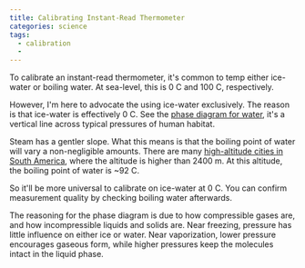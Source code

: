 ```yaml
---
title: Calibrating Instant-Read Thermometer
categories: science
tags:
  - calibration
  -
---
```


To calibrate an instant-read thermometer, it's common to temp either ice-water or boiling water.
At sea-level, this is 0 C and 100 C, respectively.

However, I'm here to advocate the using ice-water exclusively.
The reason is that ice-water is effectively 0 C.
See the [phase diagram for water][1], it's a vertical line across typical pressures of human habitat.

[1]: https://en.wikipedia.org/wiki/Properties_of_water#/media/File:Phase_diagram_of_water_simplified.svg

Steam has a gentler slope.
What this means is that the boiling point of water will vary a non-negligible amounts.
There are many [high-altitude cities in South America][3], where the altitude is higher than 2400 m.
At this altitude, the boiling point of water is ~92 C.

[2]: https://en.wikipedia.org/wiki/High-altitude_cooking#Boiling_point_of_pure_water_at_elevated_altitudes
[3]: https://en.wikipedia.org/wiki/List_of_highest_large_cities

So it'll be more universal to calibrate on ice-water at 0 C.
You can confirm measurement quality by checking boiling water afterwards.

The reasoning for the phase diagram is due to how compressible gases are, and how incompressible liquids and solids are.
Near freezing, pressure has little influence on either ice or water.
Near vaporization, lower pressure encourages gaseous form, while higher pressures keep the molecules intact in the
liquid phase.
